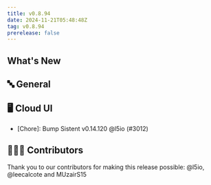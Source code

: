 ```yaml
---
title: v0.8.94
date: 2024-11-21T05:48:48Z
tag: v0.8.94
prerelease: false
---
```


## What's New
## 🔤 General
## 🖥 Cloud UI

- [Chore]: Bump Sistent v0.14.120 @l5io (#3012)

## 👨🏽‍💻 Contributors

Thank you to our contributors for making this release possible:
@l5io, @leecalcote and MUzairS15

